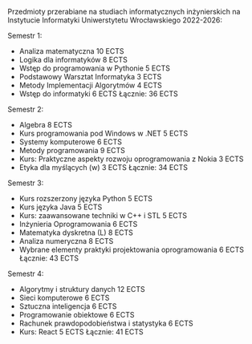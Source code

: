 Przedmioty przerabiane na studiach informatycznych inżynierskich na Instytucie Informatyki Uniwerstytetu Wrocławskiego 2022-2026:

Semestr 1:
- Analiza matematyczna 10 ECTS
- Logika dla informatyków 8 ECTS
- Wstęp do programowania w Pythonie 5 ECTS
- Podstawowy Warsztat Informatyka 3 ECTS
- Metody Implementacji Algorytmów 4 ECTS
- Wstęp do informatyki 6 ECTS
Łącznie: 36 ECTS

Semestr 2:
- Algebra 8 ECTS
- Kurs programowania pod Windows w .NET 5 ECTS
- Systemy komputerowe 6 ECTS
- Metody programowania 9 ECTS
- Kurs: Praktyczne aspekty rozwoju oprogramowania z Nokia 3 ECTS
- Etyka dla myślących (w) 3 ECTS
Łącznie: 34 ECTS

Semestr 3:
- Kurs rozszerzony języka Python 5 ECTS
- Kurs języka Java 5 ECTS
- Kurs: zaawansowane techniki w C++ i STL 5 ECTS
- Inżynieria Oprogramowania 6 ECTS
- Matematyka dyskretna (L) 8 ECTS
- Analiza numeryczna 8 ECTS
- Wybrane elementy praktyki projektowania oprogramowania 6 ECTS
Łącznie: 43 ECTS

Semestr 4:
- Algorytmy i struktury danych 12 ECTS
- Sieci komputerowe 6 ECTS
- Sztuczna inteligencja 6 ECTS
- Programowanie obiektowe 6 ECTS
- Rachunek prawdopodobieństwa i statystyka 6 ECTS
- Kurs: React 5 ECTS
Łącznie: 41 ECTS
